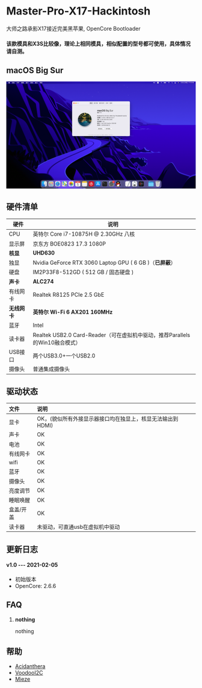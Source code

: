 # Master-Pro-X17-Hackintosh
大师之路承影X17接近完美黑苹果, OpenCore Bootloader

#### 该款模具和X3S比较像，理论上相同模具，相似配置的型号都可使用，具体情况请自测。

## macOS Big Sur

![about](Resources/images/about.png)

## 硬件清单

| 硬件         | 说明                                                         |
| ------------ | -------------- |
| CPU          | 英特尔 Core i7-10875H @ 2.30GHz 八核       |
| 显示屏       | 京东方 BOE0823 17.3 1080P                  |
| **核显**     | **UHD630**                                                   |
| 独显         | Nvidia GeForce RTX 3060 Laptop GPU ( 6 GB )（**已屏蔽**）  |
| 硬盘         | IM2P33F8-512GD ( 512 GB / 固态硬盘 )                |
| **声卡**     | **ALC274**           |
| 有线网卡     | Realtek R8125  PCIe 2.5 GbE          |
| **无线网卡** | **英特尔 Wi-Fi 6 AX201 160MHz**                        |
| 蓝牙         | Intel       |
| 读卡器       | Realtek USB2.0 Card-Reader（可在虚拟机中驱动，推荐Parallels的Win10融合模式） |
| USB接口      | 两个USB3.0+一个USB2.0                                        |
| 摄像头       | 普通集成摄像头                                               |


## 驱动状态

| 文件                  | 说明                                                         |
| :-------------------- | :------------------ |
| 显卡            |   OK，(貌似所有外接显示器接口均在独显上，核显无法输出到HDMI)   |
| 声卡            |   OK   |
| 电池            |   OK   |
| 有线网卡            |   OK   |
| wifi            |   OK   |
| 蓝牙            |   OK   |
| 摄像头            |   OK   |
| 亮度调节            |   OK   |
| 睡眠唤醒            |   OK   |
| 盒盖/开盖            |   OK   |
| 读卡器            |   未驱动，可直通usb在虚拟机中驱动   |


## 更新日志

#### v1.0 --- 2021-02-05

  - 初始版本
  - OpenCore: 2.6.6


## FAQ

1. **nothing**

   nothing



## 帮助

- [Acidanthera](https://github.com/acidanthera)
- [VoodooI2C](https://github.com/voodooi2c)
- [Mieze](https://github.com/Mieze/LucyRTL8125Ethernet)
